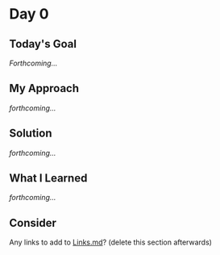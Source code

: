 # Day 0

## Today's Goal

*Forthcoming...*

## My Approach

*forthcoming...*

## Solution

*forthcoming...*

## What I Learned

*forthcoming...*

## Consider

Any links to add to [Links.md](..\..\Links.md)? (delete this section afterwards)
